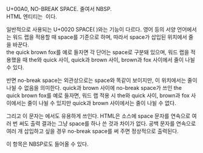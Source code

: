 U+00A0, NO-BREAK SPACE. 줄여서 NBSP.  
HTML 엔티티는 &nbsp;이다.

일반적으로 사용되는 U+0020 SPACE( )와는 기능이 다르다. 영어 등의 서양 언어에서는 워드 랩을 적용할 때 space를 기준으로
하며, 따라서 space가 삽입된 위치에서 줄을 바꾼다.  
the quick brown fox를 예로 들자면 각 단어는 space로 구분돼 있으며, 워드 랩을 적용했을 때 the와 quick 사이,
quick과 brown 사이, brown과 fox 사이에서 줄이 나뉠 수 있다.

반면 no-break space는 외관상으로는 space와 똑같이 보이지만, 이 위치에서는 줄이 나뉠 수 없음을 의미한다. quick과
brown 사이에 no-break space가 쓰인 the quick brown fox를 예로 들자면, 워드 랩 적용 시 the와 quick
사이, brown과 fox 사이에서는 줄이 나뉠 수 있지만 quick과 brown 사이에서는 줄이 나뉠 수 없다.  

그리고 이 문자는 에서도 유용하게 쓰인다. HTML은 소스에 space 문자를 연속으로 여러 번 써도 출력 결과는 그냥 space를 하나 쓴
것과 차이가 없다. 공백 문자를 연속으로 여러 개 삽입하고 싶을 경우 no-break space를 써 주면 정상적으로 출력된다.  

이 항목은 NBSP로도 들어올 수 있다.  

